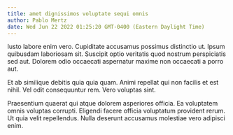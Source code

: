 ```yaml
---
title: amet dignissimos voluptate sequi omnis
author: Pablo Mertz
date: Wed Jun 22 2022 01:25:20 GMT-0400 (Eastern Daylight Time)
---
```

Iusto labore enim vero. Cupiditate accusamus possimus distinctio ut. Ipsum quibusdam laboriosam sit. Suscipit optio veritatis quod nostrum perspiciatis sed aut. Dolorem odio occaecati aspernatur maxime non occaecati a porro aut.

 Et ab similique debitis quia quia quam. Animi repellat qui non facilis et est nihil. Vel odit consequuntur rem. Vero voluptas sint.

 Praesentium quaerat qui atque dolorem asperiores officia. Ea voluptatem omnis voluptas corrupti. Eligendi facere officia voluptatum provident rerum. Ut quia velit repellendus. Nulla deserunt accusamus molestiae vero adipisci enim.